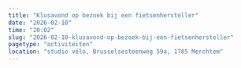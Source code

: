 ```yaml
---
title: "Klusavond op bezoek bij een fietsenhersteller"
date: "2026-02-10"
time: "20:02"
slug: "2026-02-10-klusavond-op-bezoek-bij-een-fietsenhersteller"
pagetype: "activiteiten"
location: "studio vélo, Brusselsesteenweg 59a, 1785 Merchtem"
---
```




